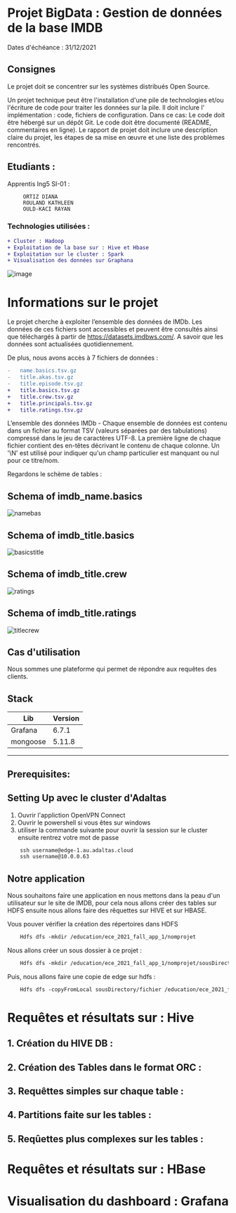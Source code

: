 # Projet BigData : Gestion de données de la base IMDB 

Dates d'échéance : 31/12/2021
## Consignes 
Le projet doit se concentrer sur les systèmes distribués Open Source.

Un projet technique peut être l'installation d'une pile de technologies et/ou l'écriture de code pour traiter les données sur la pile. Il doit inclure l' implémentation : code, fichiers de configuration. Dans ce cas:
Le code doit être hébergé sur un dépôt Git.
Le code doit être documenté (README, commentaires en ligne).
Le rapport de projet doit inclure une description claire du projet, les étapes de sa mise en œuvre et une liste des problèmes rencontrés.

## Etudiants :

Apprentis Ing5 SI-01 :
```
     ORTIZ DIANA
     ROULAND KATHLEEN
     OULD-KACI RAYAN
```
### Technologies utilisées :
```diff
+ Cluster : Hadoop
+ Exploitation de la base sur : Hive et Hbase
+ Exploitation sur le cluster : Spark 
+ Visualisation des données sur Graphana
```

![image](https://user-images.githubusercontent.com/71117842/147662245-1bc3959e-7cdb-4209-90f3-155826a96a57.png)


# Informations sur le projet

Le projet cherche à exploiter l’ensemble des données de IMDb. Les données de ces fichiers sont accessibles et peuvent être consultés ainsi que téléchargés à partir de https://datasets.imdbws.com/. A savoir que les données sont actualisées quotidiennement.

De plus, nous avons accès à 7 fichiers de données :
```diff
-	name.basics.tsv.gz
-	title.akas.tsv.gz
-	title.episode.tsv.gz
+	title.basics.tsv.gz
+	title.crew.tsv.gz
+	title.principals.tsv.gz
+	title.ratings.tsv.gz
```

L’ensemble des données IMDb - Chaque ensemble de données est contenu dans un fichier au format TSV (valeurs séparées par des tabulations) compressé dans le jeu de caractères UTF-8. La première ligne de chaque fichier contient des en-têtes décrivant le contenu de chaque colonne. Un '\N' est utilisé pour indiquer qu'un champ particulier est manquant ou nul pour ce titre/nom.

Regardons le schème de tables :

## Schema of imdb_name.basics
![namebas](https://user-images.githubusercontent.com/71653765/147696911-b1fcbed7-dfae-4a1a-9e9d-4a8998d293a4.png)

## Schema of imdb_title.basics
![basicstitle](https://user-images.githubusercontent.com/71117842/146517469-e59dd63f-39db-4fb3-9635-4ca02db1b606.png)

## Schema of imdb_title.crew
![ratings](https://user-images.githubusercontent.com/71117842/146517470-2e0d22ba-de72-445f-a517-9a8b16976809.png)

## Schema of imdb_title.ratings
![titlecrew](https://user-images.githubusercontent.com/71117842/146517471-588ae764-f6e1-4778-a60b-3758fd6de7e9.png)

## Cas d'utilisation
Nous sommes une plateforme qui permet de répondre aux requêtes des clients.

## Stack

| Lib | Version |
| ------ | ------ |
| Grafana | 6.7.1 |
| mongoose | 5.11.8 |

---
## Prerequisites:

## Setting Up avec le cluster d'Adaltas

1. Ouvrir l'appliction OpenVPN Connect
2. Ouvrir le powershell si vous êtes sur windows
3. utiliser la commande suivante pour ouvrir la session sur le cluster ensuite rentrez votre mot de passe
```diff
    ssh username@edge-1.au.adaltas.cloud
    ssh username@10.0.0.63
```
## Notre application

Nous souhaitons faire une application en nous mettons dans la peau d'un utilisateur sur le site de IMDB, pour cela nous allons créer des tables sur HDFS ensuite nous allons faire des rêquettes sur HIVE et sur HBASE.


Vous pouver vérifier la création des répertoires dans HDFS

```diff
    Hdfs dfs -mkdir /education/ece_2021_fall_app_1/nomprojet
```
Nous allons créer un sous dossier à ce projet :
```diff
    Hdfs dfs -mkdir /education/ece_2021_fall_app_1/nomprojet/sousDirectory
```
Puis, nous allons faire une copie de edge sur hdfs :
```diff
    Hdfs dfs -copyFromLocal sousDirectory/fichier /education/ece_2021_fall_app_1/nomprojet
```
# Requêtes et résultats sur : Hive
## 1. Création du HIVE DB :
## 2. Création des Tables dans le format ORC :
## 3. Requêttes simples sur chaque table :
## 4. Partitions faite sur les tables :
## 5. Reqûettes plus complexes sur les tables :

# Requêtes et résultats sur : HBase

# Visualisation du dashboard : Grafana



